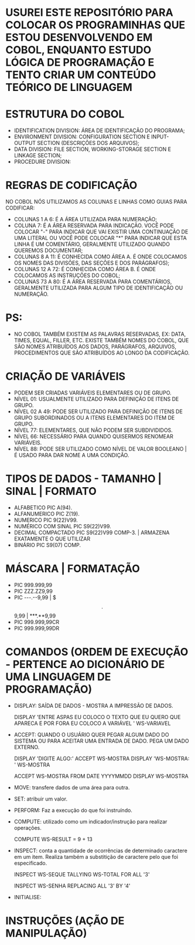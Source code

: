 # USUREI ESTE REPOSITÓRIO PARA COLOCAR OS PROGRAMINHAS QUE ESTOU DESENVOLVENDO EM COBOL, ENQUANTO ESTUDO LÓGICA DE PROGRAMAÇÃO E TENTO CRIAR UM CONTEÚDO TEÓRICO DE LINGUAGEM #

# ESTRUTURA DO COBOL #

- IDENTIFICATION DIVISION: ÁREA DE IDENTIFICAÇÃO DO PROGRAMA;
- ENVIRONMENT DIVISION: CONFIGURATION SECTION E INPUT-OUTPUT SECTION (DESCRIÇÕES DOS ARQUIVOS);
- DATA DIVISION: FILE SECTION, WORKING-STORAGE SECTION E LINKAGE SECTION;
- PROCEDURE DIVISION: 

# REGRAS DE CODIFICAÇÃO #
NO COBOL NÓS UTILIZAMOS AS COLUNAS E LINHAS COMO GUIAS PARA CODIFICAR:

- COLUNAS 1 A 6: É A ÁREA UTILIZADA PARA NUMERAÇÃO; 
- COLUNA 7: É A ÁREA RESERVADA PARA INDICAÇÃO. VOCÊ PODE COLOCAR "-" PARA INDICAR QUE VAI EXISTIR UMA CONTINUAÇÃO DE UMA LITERAL OU VOCÊ PODE COLOCAR "*" PARA INDICAR QUE ESTA LINHA É UM COMENTÁRIO, GERALMENTE UTILIZADO QUANDO QUEREMOS DOCUMENTAR;
- COLUNAS 8 A 11: É CONHECIDA COMO ÁREA A. É ONDE COLOCAMOS OS NOMES DAS DIVISÕES, DAS SEÇÕES E DOS PARÁGRAFOS);
- COLUNAS 12 A 72: É CONHECIDA COMO ÁREA B. É ONDE COLOCAMOS AS INSTRUÇÕES DO COBOL;
- COLUNAS 73 A 80: É A ÁREA RESERVADA PARA COMENTÁRIOS, GERALMENTE UTILIZADA PARA ALGUM TIPO DE IDENTIFICAÇÃO OU NUMERAÇÃO.

# PS: #

- NO COBOL TAMBÉM EXISTEM AS PALAVRAS RESERVADAS, EX: DATA, TIMES, EQUAL, FILLER, ETC. EXISTE TAMBÉM NOMES DO COBOL, QUE SÃO NOMES ATRIBUÍDOS AOS DADOS, PARÁGRAFOS, ARQUIVOS, PROCEDIMENTOS QUE SÃO ATRIBUÍDOS AO LONGO DA CODIFICAÇÃO. 

# CRIAÇÃO DE VARIÁVEIS #

- PODEM SER CRIADAS VARIÁVEIS ELEMENTARES OU DE GRUPO.
- NÍVEL 01: USUALMENTE UTILIZADO PARA DEFINIÇÃO DE ITENS DE GRUPO.
- NÍVEL 02 A 49: PODE SER UTILIZADO PARA DEFINIÇÃO DE ITENS DE GRUPO SUBORDINADOS OU A ITENS ELEMENTARES DO ITEM DE GRUPO.
- NÍVEL 77: ELEMENTARES, QUE NÃO PODEM SER SUBDIVIDIDOS.
- NÍVEL 66: NECESSÁRIO PARA QUANDO QUISERMOS RENOMEAR VARIÁVEIS.
- NÍVEL 88: PODE SER UTILIZADO COMO NÍVEL DE VALOR BOOLEANO | É USADO PARA DAR NOME A UMA CONDIÇÃO.

# TIPOS DE DADOS - TAMANHO | SINAL | FORMATO #

- ALFABETICO             PIC A(94). 
- ALFANUMERICO           PIC Z(19).
- NUMERICO               PIC 9(22)V99.
- NUMÉRICO COM SINAL     PIC S9(22)V99.
- DECIMAL COMPACTADO     PIC S9(22)V99 COMP-3. | ARMAZENA EXATAMENTE O QUE UTILIZAR
- BINÁRIO                PIC S9(07)    COMP.

# MÁSCARA | FORMATAÇÃO #

- PIC 999.999,99
- PIC ZZZ.ZZ9,99
- PIC ---.--9,99 | $$$.$$9,99 | ***.**9,99
- PIC 999.999,99CR
- PIC 999.999,99DR

# COMANDOS (ORDEM DE EXECUÇÃO - PERTENCE AO DICIONÁRIO DE UMA LINGUAGEM DE PROGRAMAÇÃO) #

- DISPLAY: SAÍDA DE DADOS - MOSTRA A IMPRESSÃO DE DADOS.

    DISPLAY 'ENTRE ASPAS EU COLOCO O TEXTO QUE EU QUERO QUE APARECA E POR FORA EU COLOCO A VARIÁVEL ' WS-VARIAVEL

- ACCEPT: QUANDO O USUÁRIO QUER PEGAR ALGUM DADO DO SISTEMA OU PARA ACEITAR UMA ENTRADA DE DADO. PEGA UM DADO EXTERNO. 

   DISPLAY 'DIGITE ALGO:'
     ACCEPT WS-MOSTRA
   DISPLAY 'WS-MOSTRA: ' WS-MOSTRA
              
   ACCEPT WS-MOSTRA FROM DATE YYYYMMDD
     DISPLAY WS-MOSTRA
     
- MOVE: transfere dados de uma área para outra.

- SET: atribuir um valor.

- PERFORM: Faz a execução do que foi instruíndo. 

- COMPUTE: utilizado como um indicador/instrução para realizar operações.
  
  COMPUTE WS-RESULT = 9 + 13
  
- INSPECT: conta a quantidade de ocorrências de determinado caractere em um item. Realiza também a substitição de caractere pelo que foi especificado. 
  
   INSPECT WS-SEQUE TALLYING WS-TOTAL FOR ALL '3'
           
   INSPECT WS-SENHA REPLACING ALL '3' BY '4'
 
 - INITIALISE: 
            
          
# INSTRUÇÕES (AÇÃO DE MANIPULAÇÃO) # 










